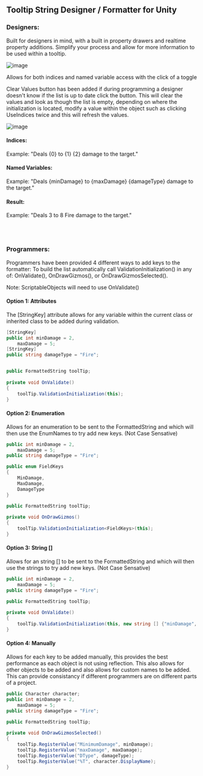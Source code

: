## Tooltip String Designer / Formatter for Unity

### Designers:

Built for designers in mind, with a built in property drawers and realtime property additions. Simplify your process and allow for more information to be used within a tooltip.

![image](https://github.com/JBWD/Unity-Tooltip-FormattedText/assets/35278058/513a4912-9514-4fad-a70b-b4358c83f2d7)


Allows for both indices and named variable access with the click of a toggle

Clear Values button has been added if during programming a designer doesn't know if the list is up to date click the button. This will clear the values and look as though the list is empty, depending on where the initialization is located, modify a value within the object such as clicking UseIndices twice and this will refresh the values.

![image](https://github.com/JBWD/Unity-Tooltip-FormattedText/assets/35278058/70547305-1116-4880-8f99-fa31e706fa00)


#### Indices:

Example: "Deals {0} to {1} {2} damage to the target."

#### Named Variables:

Example: "Deals {minDamage} to {maxDamage} {damageType} damage to the target."

#### Result:

Example:  "Deals 3 to 8 Fire damage to the target."


<br><br>

### Programmers:

Programmers have been provided 4 different ways to add keys to the formatter:
To build the list automatically call ValidationInitialization() in any of: OnValidate(), OnDrawGizmos(), or OnDrawGizmosSelected().

Note: ScriptableObjects will need to use OnValidate()

#### Option 1: Attributes

The [StringKey] attribute allows for any variable within the current class or inherited class to be added during validation.

```csharp
[StringKey]
public int minDamage = 2,
    maxDamage = 5;
[StringKey]
public string damageType = "Fire";


public FormattedString toolTip;
     
private void OnValidate()
{         
    toolTip.ValidationInitialization(this);
}
```

#### Option 2: Enumeration

Allows for an enumeration to be sent to the FormattedString and which will then use the EnumNames to try add new keys. (Not Case Sensative)

```csharp
public int minDamage = 2,
    maxDamage = 5;
public string damageType = "Fire";

public enum FieldKeys
{
    MinDamage,
    MaxDamage,
    DamageType
}

public FormattedString toolTip;
     
private void OnDrawGizmos()
{         
    toolTip.ValidationInitialization<FieldKeys>(this);
}
```


#### Option 3: String []

Allows for an string [] to be sent to the FormattedString and which will then use the strings to try add new keys. (Not Case Sensative)

```csharp
public int minDamage = 2,
    maxDamage = 5;
public string damageType = "Fire";

public FormattedString toolTip;
     
private void OnValidate()
{         
    toolTip.ValidationInitialization(this, new string [] {"minDamage", "mAxDamage", "damageType"});
}
```

#### Option 4: Manually

Allows for each key to be added manually, this provides the best performance as each object is not using reflection. This also allows for other objects to be added and
also allows for custom names to be added. This can provide consistancy if different programmers are on different parts of a project.

```csharp
public Character character;
public int minDamage = 2,
    maxDamage = 5;
public string damageType = "Fire";

public FormattedString toolTip;
     
private void OnDrawGizmosSelected()
{         
    toolTip.RegisterValue("MinimumDamage", minDamage);
    toolTip.RegisterValue("maxDamage", maxDamage);
    toolTip.RegisterValue("DType", damageType);
    toolTip.RegisterValue("%T", character.DisplayName);
}
```











